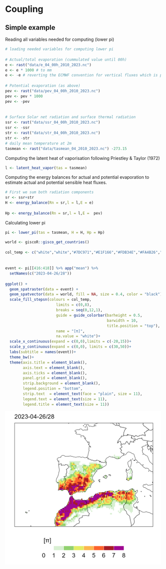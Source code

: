 # Coupling

## Simple example

Reading all variables needed for computing (lower pi)
```r
# loading needed variables for computing lower pi

# Actual/total evaporation (cummulated value until 00h)
e <- rast("data/e_04_00h_2010_2023.nc")
e <- e * 1000 # to mm
e <- -e # reverting the ECMWF convention for vertical fluxes which is positive downwards 

# Potential evaporation (as above)
pev <- rast("data/pev_04_00h_2010_2023.nc")
pev <- pev * 1000
pev <- -pev


# Surface Solar net radiation and surface thermal radiation
ssr <- rast("data/ssr_04_00h_2010_2023.nc")
ssr <- -ssr
str <- rast("data/str_04_00h_2010_2023.nc")
str <- -str
# daily mean temperature at 2m
tasmean <- rast("data/tasmean_04_2010_2023.nc") -273.15
```

Computing the latent heat of vaporisation following Priestley & Taylor (1972)

```r
l <- latent_heat_vapor(tas = tasmean)
```

Computing the energy balances for actual and potential evaporation to estimate
actual and potential sensible heat fluxes.

```r
# First we sum both radiation components
sr <- ssr+str
H <- energy_balance(Rn = sr,l = l,E = e)

Hp <- energy_balance(Rn = sr,l = l,E =  pev)
```

Calculating lower pi
```r
pi <- lower_pi(tas = tasmean, H = H, Hp = Hp)
```

```r
world <- giscoR::gisco_get_countries()

col_temp <- c("white","white","#7DC971","#E1F166","#FDB34E","#FA4B26","#830024","purple")


event <- pi[[416:418]] %>% app("mean") %>%
  setNames(c("2023-04-26/28"))

ggplot() +
  geom_spatraster(data = event) +
  geom_spatvector(data = world, fill = NA, size = 0.4, color = "black")+
  scale_fill_stepsn(colours = col_temp, 
                       limits = c(0,8),
                       breaks = seq(0,12,1),
                       guide = guide_colorbar(barheight = 0.5,
                                              barwidth = 10,
                                              title.position = "top"),
                       name = "[π]",
                       na.value = "white")+
  scale_x_continuous(expand = c(0,0),limits = c(-20,15))+
  scale_y_continuous(expand = c(0,0), limits = c(30,50))+
  labs(subtitle = names(event))+
  theme_bw()+
  theme(axis.title = element_blank(),
        axis.text = element_blank(),
        axis.ticks = element_blank(),
        panel.grid = element_blank(),
        strip.background = element_blank(),
        legend.position = "bottom",
        strip.text  = element_text(face = "plain", size = 11),
        legend.text = element_text(size = 11),
        legend.title = element_text(size = 11))
```
![alt text here](img/example_event_coupling_lower_pi.png)
